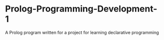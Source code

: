 # Prolog-Programming-Development-1
A Prolog program written for a project for learning declarative programming
